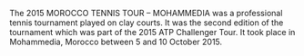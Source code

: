 The 2015 MOROCCO TENNIS TOUR – MOHAMMEDIA was a professional tennis tournament played on clay courts. It was the second edition of the tournament which was part of the 2015 ATP Challenger Tour. It took place in Mohammedia, Morocco between 5 and 10 October 2015.
